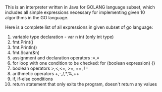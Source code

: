 This is an interpreter written in Java for GOLANG language subset, which includes all simple expressions necessary for implementing given 10 algorithms in the GO language. 

Here is a complete list  of all expressions in given subset of go language:
1. variable type declaration - var n int (only int type)
2. fmt.Print()
3. fmt.Println()
4. fmt.Scan(&n)
5. assignment and declaration operators :=,=
6. for loop with one condition to be checked: for (boolean expression) {}
7. boolean operators >,<,<=, >=, ==, !=
8. arithmetic operators +,-,/,*,%,++
9. if, if-else conditions
10. return statement that only exits the program, doesn't return any values
